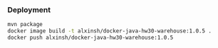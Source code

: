 ### Deployment
```bash
mvn package
docker image build -t alxinsh/docker-java-hw30-warehouse:1.0.5 .
docker push alxinsh/docker-java-hw30-warehouse:1.0.5
```